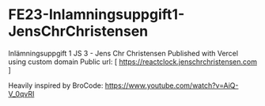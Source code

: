 # FE23-Inlamningsuppgift1-JensChrChristensen

Inlämningsuppgift 1 JS 3 - Jens Chr Christensen
Published with Vercel using custom domain
Public url: [ https://reactclock.jenschrchristensen.com ]

Heavily inspired by BroCode: https://www.youtube.com/watch?v=AiQ-V_0qvRI
